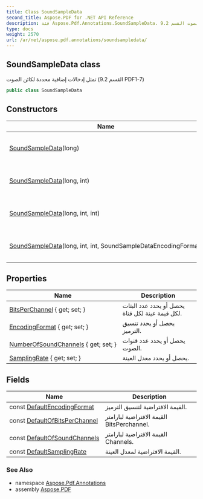 ```yaml
---
title: Class SoundSampleData
second_title: Aspose.PDF for .NET API Reference
description: فئة Aspose.Pdf.Annotations.SoundSampleData. تمثل إدخالات إضافية محددة لكائن الصوت القسم 9.2 PDF17
type: docs
weight: 2570
url: /ar/net/aspose.pdf.annotations/soundsampledata/
---
```

## SoundSampleData class

تمثل إدخالات إضافية محددة لكائن الصوت (القسم 9.2 PDF1-7)

```csharp
public class SoundSampleData
```

## Constructors

| Name | Description |
| --- | --- |
| [SoundSampleData](soundsampledata/#constructor)(long) | يقوم بتهيئة بيانات عينة الصوت الجديدة. |
| [SoundSampleData](soundsampledata/#constructor_1)(long, int) | يقوم بتهيئة بيانات عينة الصوت الجديدة. |
| [SoundSampleData](soundsampledata/#constructor_2)(long, int, int) | يقوم بتهيئة بيانات عينة الصوت الجديدة. |
| [SoundSampleData](soundsampledata/#constructor_3)(long, int, int, SoundSampleDataEncodingFormat) | يقوم بتهيئة بيانات عينة الصوت الجديدة. |

## Properties

| Name | Description |
| --- | --- |
| [BitsPerChannel](../../aspose.pdf.annotations/soundsampledata/bitsperchannel/) { get; set; } | يحصل أو يحدد عدد البتات لكل قيمة عينة لكل قناة. |
| [EncodingFormat](../../aspose.pdf.annotations/soundsampledata/encodingformat/) { get; set; } | يحصل أو يحدد تنسيق الترميز. |
| [NumberOfSoundChannels](../../aspose.pdf.annotations/soundsampledata/numberofsoundchannels/) { get; set; } | يحصل أو يحدد عدد قنوات الصوت. |
| [SamplingRate](../../aspose.pdf.annotations/soundsampledata/samplingrate/) { get; set; } | يحصل أو يحدد معدل العينة. |

## Fields

| Name | Description |
| --- | --- |
| const [DefaultEncodingFormat](../../aspose.pdf.annotations/soundsampledata/defaultencodingformat/) | القيمة الافتراضية لتنسيق الترميز. |
| const [DefaultOfBitsPerChannel](../../aspose.pdf.annotations/soundsampledata/defaultofbitsperchannel/) | القيمة الافتراضية لبارامتر BitsPerchannel. |
| const [DefaultOfSoundChannels](../../aspose.pdf.annotations/soundsampledata/defaultofsoundchannels/) | القيمة الافتراضية لبارامتر Channels. |
| const [DefaultSamplingRate](../../aspose.pdf.annotations/soundsampledata/defaultsamplingrate/) | القيمة الافتراضية لمعدل العينة. |

### See Also

* namespace [Aspose.Pdf.Annotations](../../aspose.pdf.annotations/)
* assembly [Aspose.PDF](../../)